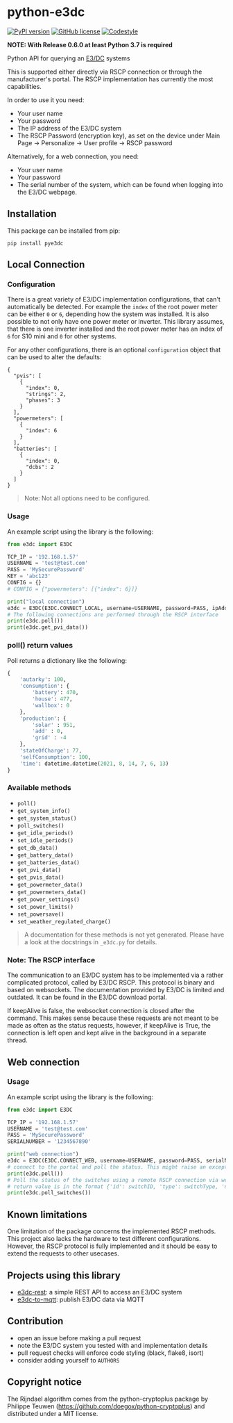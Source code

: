 # python-e3dc

[![PyPI version](https://badge.fury.io/py/pye3dc.svg)](https://badge.fury.io/py/pye3dc)
[![GitHub license](https://img.shields.io/github/license/fsantini/python-e3dc)](https://github.com/fsantini/python-e3dc/blob/master/LICENSE)
[![Codestyle](https://img.shields.io/badge/code%20style-black-000000.svg)](https://github.com/psf/black)

**NOTE: With Release 0.6.0 at least Python 3.7 is required**

Python API for querying an [E3/DC](https://e3dc.de/) systems

This is supported either directly via RSCP connection or through the manufacturer's portal. The RSCP implementation has currently the most capabilities.

In order to use it you need:
- Your user name
- Your password
- The IP address of the E3/DC system
- The RSCP Password (encryption key), as set on the device under Main Page -> Personalize -> User profile -> RSCP password

Alternatively, for a web connection, you need:
- Your user name
- Your password
- The serial number of the system, which can be found when logging into the E3/DC webpage.

## Installation

This package can be installed from pip:

`pip install pye3dc`

## Local Connection

### Configuration

There is a great variety of E3/DC implementation configurations, that can't automatically be detected. For example the `index` of the root power meter can be either `0` or `6`, depending how the system was installed. It is also possible to not only have one power meter or inverter.
This library assumes, that there is one inverter installed and the root power meter has an index of `6` for S10 mini and `0` for other systems.

For any other configurations, there is an optional `configuration` object that can be used to alter the defaults:

```
{
  "pvis": [
    {
      "index": 0,
      "strings": 2,
      "phases": 3
    }
  ],
  "powermeters": [
    {
      "index": 6
    }
  ],
  "batteries": [
    {
      "index": 0,
      "dcbs": 2
    }
  ]
}
```

> Note: Not all options need to be configured.

### Usage

An example script using the library is the following:

```python
from e3dc import E3DC

TCP_IP = '192.168.1.57'
USERNAME = 'test@test.com'
PASS = 'MySecurePassword'
KEY = 'abc123'
CONFIG = {} 
# CONFIG = {"powermeters": [{"index": 6}]}

print("local connection")
e3dc = E3DC(E3DC.CONNECT_LOCAL, username=USERNAME, password=PASS, ipAddress = TCP_IP, key = KEY, configuration = CONFIG)
# The following connections are performed through the RSCP interface
print(e3dc.poll())
print(e3dc.get_pvi_data())
```

### poll() return values

Poll returns a dictionary like the following:
```python
{
    'autarky': 100,
    'consumption': {
        'battery': 470,
        'house': 477,
        'wallbox': 0
    },
    'production': {
        'solar' : 951,
        'add' : 0,
        'grid' : -4
    },
    'stateOfCharge': 77,
    'selfConsumption': 100,
    'time': datetime.datetime(2021, 8, 14, 7, 6, 13)
}
```

### Available methods

* `poll()`
* `get_system_info()`
* `get_system_status()`
* `poll_switches()`
* `get_idle_periods()`
* `set_idle_periods()`
* `get_db_data()`
* `get_battery_data()`
* `get_batteries_data()`
* `get_pvi_data()`
* `get_pvis_data()`
* `get_powermeter_data()`
* `get_powermeters_data()`
* `get_power_settings()`
* `set_power_limits()`
* `set_powersave()`
* `set_weather_regulated_charge()`

> A documentation for these methods is not yet generated. Please have a look at the docstrings in  `_e3dc.py` for details.

### Note: The RSCP interface

The communication to an E3/DC system has to be implemented via a rather complicated protocol, called by E3/DC RSCP. This protocol is binary and based on websockets. The documentation provided by E3/DC is limited and outdated. It can be found in the E3/DC download portal.

If keepAlive is false, the websocket connection is closed after the command. This makes sense because these requests are not meant to be made as often as the status requests, however, if keepAlive is True, the connection is left open and kept alive in the background in a separate thread.

## Web connection

### Usage

An example script using the library is the following:

```python
from e3dc import E3DC

TCP_IP = '192.168.1.57'
USERNAME = 'test@test.com'
PASS = 'MySecurePassword'
SERIALNUMBER = '1234567890'

print("web connection")
e3dc = E3DC(E3DC.CONNECT_WEB, username=USERNAME, password=PASS, serialNumber = SERIALNUMBER, isPasswordMd5=False)
# connect to the portal and poll the status. This might raise an exception in case of failed login. This operation is performed with Ajax
print(e3dc.poll())
# Poll the status of the switches using a remote RSCP connection via websockets
# return value is in the format {'id': switchID, 'type': switchType, 'name': switchName, 'status': switchStatus}
print(e3dc.poll_switches())
```

## Known limitations

One limitation of the package concerns the implemented RSCP methods. This project also lacks the hardware to test different configurations. However, the RSCP protocol is fully implemented and it should be easy to extend the requests to other usecases.

## Projects using this library

* [e3dc-rest](https://github.com/vchrisb/e3dc-rest): a simple REST API to access an E3/DC system
* [e3dc-to-mqtt](https://github.com/mdhom/e3dc-to-mqtt): publish E3/DC data via MQTT

## Contribution

* open an issue before making a pull request
* note the E3/DC system you tested with and implementation details
* pull request checks will enforce code styling (black, flake8, isort)
* consider adding yourself to `AUTHORS`

## Copyright notice

The Rijndael algorithm comes from the python-cryptoplus package by Philippe Teuwen (https://github.com/doegox/python-cryptoplus) and distributed under a MIT license.
